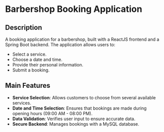 # Barbershop Booking Application

## Description

A booking application for a barbershop, built with a ReactJS frontend and a Spring Boot backend. The application allows users to:

- Select a service.
- Choose a date and time.
- Provide their personal information.
- Submit a booking.

## Main Features

- **Service Selection**: Allows customers to choose from several available services.
- **Date and Time Selection**: Ensures that bookings are made during opening hours (09:00 AM - 08:00 PM).
- **Data Validation**: Verifies user input to ensure accurate data.
- **Secure Backend**: Manages bookings with a MySQL database.
